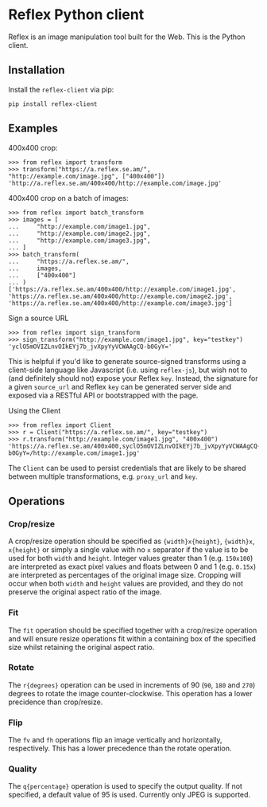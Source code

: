 # Reflex Python client

Reflex is an image manipulation tool built for the Web. This is the Python client.

## Installation

Install the `reflex-client` via pip:

`pip install reflex-client`

## Examples

400x400 crop:

```
>>> from reflex import transform
>>> transform("https://a.reflex.se.am/", "http://example.com/image.jpg", ["400x400"])
'http://a.reflex.se.am/400x400/http://example.com/image.jpg'
```

400x400 crop on a batch of images:

```
>>> from reflex import batch_transform
>>> images = [
...     "http://example.com/image1.jpg",
...     "http://example.com/image2.jpg",
...     "http://example.com/image3.jpg",
... ]
>>> batch_transform(
...     "https://a.reflex.se.am/",
...     images,
...     ["400x400"]
... )
['https://a.reflex.se.am/400x400/http://example.com/image1.jpg', 'https://a.reflex.se.am/400x400/http://example.com/image2.jpg', 'https://a.reflex.se.am/400x400/http://example.com/image3.jpg']
```

Sign a source URL

```
>>> from reflex import sign_transform
>>> sign_transform("http://example.com/image1.jpg", key="testkey")
'yclO5mOVIZLnvOIkEYj7b_jvXpyYyVCWAAgCQ-b0GyY='
```

This is helpful if you'd like to generate source-signed transforms using a client-side language like Javascript (i.e. using `reflex-js`), but wish not to (and definitely should not) expose your Reflex `key`. Instead, the signature for a given `source_url` and Reflex `key` can be generated server side and exposed via a RESTful API or bootstrapped with the page.


Using the Client

```
>>> from reflex import Client
>>> r = Client("https://a.reflex.se.am/", key="testkey")
>>> r.transform("http://example.com/image1.jpg", "400x400")
'https://a.reflex.se.am/400x400,syclO5mOVIZLnvOIkEYj7b_jvXpyYyVCWAAgCQ-b0GyY=/http://example.com/image1.jpg'
```

The `Client` can be used to persist credentials that are likely to be shared between multiple transformations, e.g. `proxy_url` and `key`.

## Operations

### Crop/resize

A crop/resize operation should be specified as `{width}x{height}`, `{width}x`, `x{height}` or simply a single value with no `x` separator if the value is to be used for both `width` and `height`. Integer values greater than 1 (e.g. `150x100`) are interpreted as exact pixel values and floats between 0 and 1 (e.g. `0.15x`) are interpreted as percentages of the original image size. Cropping will occur when both `width` and `height` values are provided, and they do not preserve the original aspect ratio of the image.

### Fit

The `fit` operation should be specified together with a crop/resize operation and will ensure resize operations fit within a containing box of the specified size whilst retaining the original aspect ratio.

### Rotate

The `r{degrees}` operation can be used in increments of 90 (`90`, `180` and `270`) degrees to rotate the image counter-clockwise. This operation has a lower precidence than crop/resize.

### Flip

The `fv` and `fh` operations flip an image vertically and horizontally, respectively. This has a lower precedence than the rotate operation.

### Quality

The `q{percentage}` operation is used to specify the output quality. If not specified, a default value of 95 is used. Currently only JPEG is supported.
